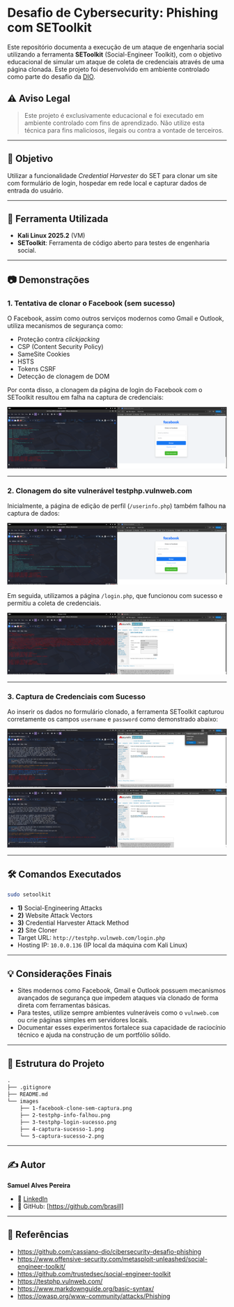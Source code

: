 # Desafio de Cybersecurity: Phishing com SEToolkit

Este repositório documenta a execução de um ataque de engenharia social utilizando a ferramenta **SEToolkit** (Social-Engineer Toolkit), com o objetivo educacional de simular um ataque de coleta de credenciais através de uma página clonada. Este projeto foi desenvolvido em ambiente controlado como parte do desafio da [DIO](https://www.dio.me).

## ⚠️ Aviso Legal

> Este projeto é exclusivamente educacional e foi executado em ambiente controlado com fins de aprendizado. Não utilize esta técnica para fins maliciosos, ilegais ou contra a vontade de terceiros.

---

## 🧠 Objetivo

Utilizar a funcionalidade *Credential Harvester* do SET para clonar um site com formulário de login, hospedar em rede local e capturar dados de entrada do usuário.

---

## 🎯 Ferramenta Utilizada

- **Kali Linux 2025.2** (VM)
- **SEToolkit**: Ferramenta de código aberto para testes de engenharia social.

---

## 📷 Demonstrações

### 1. Tentativa de clonar o Facebook (sem sucesso)
O Facebook, assim como outros serviços modernos como Gmail e Outlook, utiliza mecanismos de segurança como:

- Proteção contra *clickjacking*
- CSP (Content Security Policy)
- SameSite Cookies
- HSTS
- Tokens CSRF
- Detecção de clonagem de DOM

Por conta disso, a clonagem da página de login do Facebook com o SEToolkit resultou em falha na captura de credenciais:

![Facebook clone sem captura](images/1-facebook-clone-sem-captura.png)

---

### 2. Clonagem do site vulnerável testphp.vulnweb.com

Inicialmente, a página de edição de perfil (`/userinfo.php`) também falhou na captura de dados:

![Falha ao capturar na página userinfo.php](images/2-testphp-info-falhou.png)

Em seguida, utilizamos a página `/login.php`, que funcionou com sucesso e permitiu a coleta de credenciais.

![Página clonada funcionando](images/3-testphp-login-sucesso.png)

---

### 3. Captura de Credenciais com Sucesso

Ao inserir os dados no formulário clonado, a ferramenta SEToolkit capturou corretamente os campos `username` e `password` como demonstrado abaixo:

![Captura 1](images/4-captura-sucesso-1.png)
![Captura 2](images/5-captura-sucesso-2.png)

---

## 🛠️ Comandos Executados

```bash
sudo setoolkit
```

- **1)** Social-Engineering Attacks
- **2)** Website Attack Vectors
- **3)** Credential Harvester Attack Method
- **2)** Site Cloner
- Target URL: `http://testphp.vulnweb.com/login.php`
- Hosting IP: `10.0.0.136` (IP local da máquina com Kali Linux)

---

## 💡 Considerações Finais

- Sites modernos como Facebook, Gmail e Outlook possuem mecanismos avançados de segurança que impedem ataques via clonado de forma direta com ferramentas básicas.
- Para testes, utilize sempre ambientes vulneráveis como o `vulnweb.com` ou crie páginas simples em servidores locais.
- Documentar esses experimentos fortalece sua capacidade de raciocínio técnico e ajuda na construção de um portfólio sólido.

---

## 📁 Estrutura do Projeto

```
.
├── .gitignore
├── README.md
└── images
    ├── 1-facebook-clone-sem-captura.png
    ├── 2-testphp-info-falhou.png
    ├── 3-testphp-login-sucesso.png
    ├── 4-captura-sucesso-1.png
    └── 5-captura-sucesso-2.png
```

---

## ✍️ Autor

**Samuel Alves Pereira**  
- 💼 [LinkedIn](https://www.linkedin.com/in/samuel-alves-pereira)  
- 🔗 GitHub: [https://github.com/brasill]

---

## 📎 Referências

- https://github.com/cassiano-dio/cibersecurity-desafio-phishing
- https://www.offensive-security.com/metasploit-unleashed/social-engineer-toolkit/
- https://github.com/trustedsec/social-engineer-toolkit
- https://testphp.vulnweb.com/
- https://www.markdownguide.org/basic-syntax/
- https://owasp.org/www-community/attacks/Phishing
